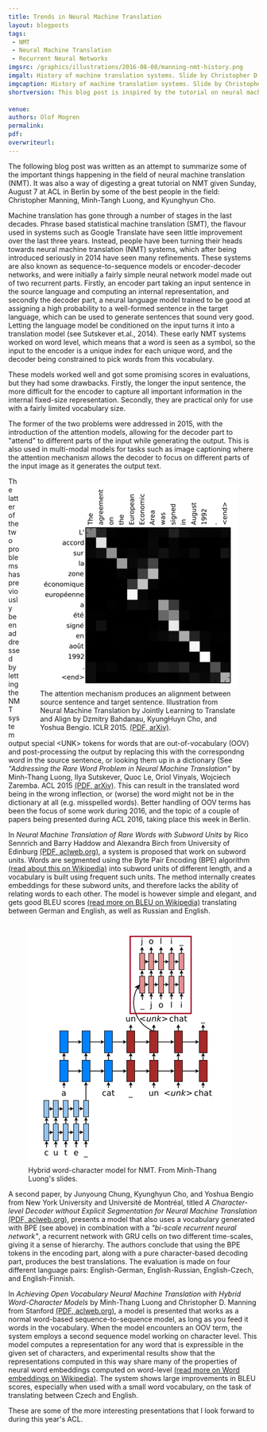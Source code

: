 ```yaml
---
title: Trends in Neural Machine Translation
layout: blogposts
tags:
 - NMT
 - Neural Machine Translation
 - Recurrent Neural Networks
imgsrc: /graphics/illustrations/2016-08-08/manning-nmt-history.png
imgalt: History of machine translation systems. Slide by Christopher D. Manning.
imgcaption: History of machine translation systems. Slide by Christopher D. Manning.
shortversion: This blog post is inspired by the tutorial on neural machine translation on ACL 2016 in Berlin by Christopher Manning, Minh-Tangh Luong, and Kyunghyun Cho. It intends to shed light on some of the recent research activities related to neural machine translation, and give some pointers on where to read more.

venue: 
authors: Olof Mogren
permalink:
pdf: 
overwriteurl: 
---
```


The following blog post was written as an attempt to summarize some
of the important things happening in the field of
neural machine translation (NMT). It was also a way of digesting
a great tutorial on NMT given Sunday, August 7 at ACL in Berlin
by some of the best people in the field: Christopher Manning,
Minh-Tangh Luong, and Kyunghyun Cho.

Machine translation has gone through a number of stages in the last decades.
Phrase based statistical machine translation (SMT), the flavour
used in systems such as Google Translate have seen
little improvement over the last three years. 
Instead, people have been turning their heads towards
neural machine translation (NMT) systems, which
after being introduced seriously in 2014 have seen many refinements. 
These systems are also known as sequence-to-sequence models
or encoder-decoder networks, and were initially 
a fairly simple neural network model made out
of two recurrent parts. Firstly, an encoder part taking an input sentence
in the source language and computing an internal representation,
and secondly the decoder part, a neural language model
trained to be good at assigning a high probability to a
well-formed sentence in the target language, which can be used to
generate sentences that sound very good. Letting the language
model be conditioned on the input turns it into a translation
model (see Sutskever et.al., 2014).
These early NMT systems worked on word level, which means that
a word is seen as a symbol, so the input to the encoder is
a unique index for each unique word, and the decoder being
constrained to pick words from this vocabulary.

These models worked well and got some promising scores in evaluations, but
they had some drawbacks.
Firstly, the longer the input sentence,
the more difficult for the encoder to capture all important information
in the internal fixed-size representation.
Secondly, they are practical only for use with
a fairly limited vocabulary size.

The former of the two problems were addressed in 2015, 
with the introduction of the attention models, allowing for the
decoder part to "attend" to different parts of the input while
generating the output. This is also used in multi-modal models
for tasks such as image captioning where the attention mechanism
allows the decoder to focus on different parts of the input image
as it generates the output text.

<figure style="float: right">
<img src="/graphics/illustrations/2016-08-08/bahdanau-etal-alignment.png" />
<figcaption style="max-width: 400px">The attention mechanism produces an alignment between source
sentence and target sentence. Illustration from
Neural Machine Translation by Jointly Learning to Translate and Align
by Dzmitry Bahdanau, KyungHuyn Cho, and Yoshua Bengio. ICLR 2015.
<a href="https://arxiv.org/abs/1409.0473">(PDF, arXiv)</a>.
</figcaption>
</figure>

The latter of the two problems has previously been addressed
by letting the NMT system output special &lt;UNK&gt; tokens
for words that are out-of-vocabulary (OOV)
and post-processing the output by replacing this with the
correspondng word in the source sentence, or looking them up
in a dictionary
(See *"Addressing the Rare Word Problem in Neural Machine Translation"* by Minh-Thang Luong, Ilya Sutskever, Quoc Le, Oriol Vinyals, Wojciech Zaremba. ACL 2015
[(PDF, arXiv)](https://arxiv.org/abs/1410.8206).
This can result in the translated word being in the wrong inflection,
or (worse) the word might not be in the dictionary at all
(e.g. misspelled words).
Better handling of OOV terms has been the focus of some work
during 2016, and the topic of a couple of papers being presented
during ACL 2016, taking place this week in Berlin.

In *Neural Machine Translation of Rare Words with Subword Units* by
Rico Sennrich and Barry Haddow and Alexandra Birch from
University of Edinburg
[(PDF, aclweb.org)](http://aclweb.org/anthology/P/P16/P16-1162.pdf),
a system is proposed that work on subword units.
Words are segmented using the Byte Pair Encoding (BPE) algorithm
[(read about this on Wikipedia)](https://en.wikipedia.org/wiki/Byte_pair_encoding)
into subword units of different length, and a vocabulary is built
using frequent such units.
The method internally creates embeddings for these subword units,
and therefore lacks the ability of relating words to each other.
The model is however simple and elegant, and gets good BLEU scores
[(read more on BLEU on Wikipedia)](https://en.wikipedia.org/wiki/BLEU)
translating between German and English, as well as Russian and
English.

<figure style="float: left">
<img src="/graphics/illustrations/2016-08-08/luong-hybrid-nmt.png" />
<figcaption>Hybrid word-character model for NMT. From Minh-Thang Luong's slides.</figcaption>
</figure>

A second paper, by Junyoung Chung, Kyunghyun Cho, and Yoshua Bengio from
New York University and Universit&eacute; de Montr&eacute;al,
titled *A Character-level Decoder without Explicit Segmentation for Neural Machine Translation*
[(PDF, aclweb.org)](http://aclweb.org/anthology/P/P16/P16-1160.pdf),
presents a model that also uses a vocabulary generated
with BPE (see above) in combination with a *"bi-scale recurrent neural network"*,
a recurrent network with GRU cells on two different time-scales,
giving it a sense of hierarchy. The authors conclude that using the
BPE tokens in the encoding part, along with a pure character-based
decoding part, produces the best translations. The evaluation is made
on four different language pairs: English-German, English-Russian,
English-Czech, and English-Finnish.

In
*Achieving Open Vocabulary Neural Machine Translation with Hybrid Word-Character Models*
by Minh-Thang Luong and Christopher D. Manning from Stanford
[(PDF, aclweb.org)](http://aclweb.org/anthology/P/P16/P16-1100.pdf),
a model is presented that works as a normal word-based sequence-to-sequence
model, as long as you feed it words in the vocabulary.
When the model encounters an OOV term, the system employs a second sequence model
working on character level. This model computes a representation
for any word that is expressible in the given set of characters, and experimental
results show that the representations computed in this way share
many of the properties of neural word embeddings computed on
word-level
[(read more on Word embeddings on Wikipedia)](https://en.wikipedia.org/wiki/Word_embedding).
The system shows large improvements in BLEU scores,
especially when used with a small word vocabulary,
on the task of translating between Czech and English.

These are some of the more interesting presentations that I look
forward to during this year's ACL.
